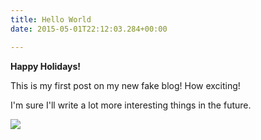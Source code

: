 ```yaml
---
title: Hello World
date: 2015-05-01T22:12:03.284+00:00

---
```

**Happy Holidays!**

This is my first post on my new fake blog! How exciting!

I'm sure I'll write a lot more interesting things in the future.

![](/images/nick-morrison-FHnnjk1Yj7Y-unsplash.jpg)